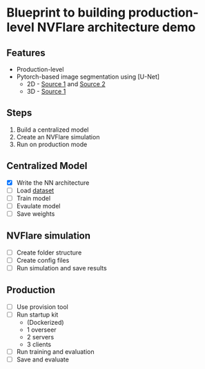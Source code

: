 # Blueprint to building production-level NVFlare architecture demo

## Features
- Production-level
- Pytorch-based image segmentation using [U-Net] 
    - 2D - [Source 1](https://towardsdatascience.com/cook-your-first-u-net-in-pytorch-b3297a844cf3) and [Source 2](https://www.youtube.com/watch?v=u1loyDCoGbE&list=TLPQMDUxMTIwMjNdCX6-vkYGvA&index=1)
    - 3D - [Source 1](https://github.com/AghdamAmir/3D-UNet)


## Steps
1. Build a centralized model
2. Create an NVFlare simulation
3. Run on production mode

## Centralized Model
- [x] Write the NN architecture
- [ ] Load [dataset](https://blogs.kingston.ac.uk/retinal/chasedb1/)
- [ ] Train model
- [ ] Evaulate model
- [ ] Save weights

## NVFlare simulation
- [ ] Create folder structure
- [ ] Create config files
- [ ] Run simulation and save results

## Production
- [ ] Use provision tool
- [ ] Run startup kit
    - (Dockerized)
    - 1 overseer
    - 2 servers
    - 3 clients
- [ ] Run training and evaluation
- [ ] Save and evaluate